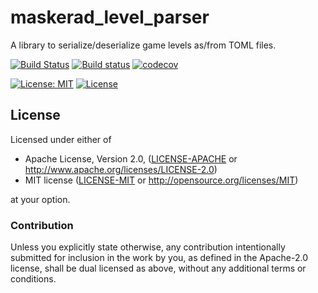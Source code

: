 # maskerad_level_parser
A library to serialize/deserialize game levels as/from TOML files.

[![Build Status](https://travis-ci.org/Maskerad-rs/maskerad_level_parser.svg?branch=master)](https://travis-ci.org/Maskerad-rs/maskerad_level_parser)
[![Build status](https://ci.appveyor.com/api/projects/status/1pjq27964arl331p?svg=true)](https://ci.appveyor.com/project/Malkaviel/maskerad-level-parser)
[![codecov](https://codecov.io/gh/Maskerad-rs/maskerad_level_parser/branch/master/graph/badge.svg)](https://codecov.io/gh/Maskerad-rs/maskerad_level_parser)


[![License: MIT](https://img.shields.io/badge/License-MIT-yellow.svg)](https://opensource.org/licenses/MIT)
[![License](https://img.shields.io/badge/License-Apache%202.0-blue.svg)](https://opensource.org/licenses/Apache-2.0)

## License

Licensed under either of

 * Apache License, Version 2.0, ([LICENSE-APACHE](LICENSE-APACHE) or http://www.apache.org/licenses/LICENSE-2.0)
 * MIT license ([LICENSE-MIT](LICENSE-MIT) or http://opensource.org/licenses/MIT)

at your option.

### Contribution

Unless you explicitly state otherwise, any contribution intentionally submitted
for inclusion in the work by you, as defined in the Apache-2.0 license, shall be dual licensed as above, without any
additional terms or conditions.